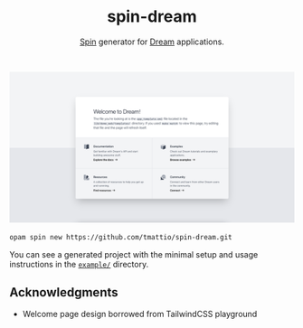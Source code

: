 <h1 align="center">spin-dream</h1>

<p align="center">
  <a href="https://github.com/tmattio/spin">Spin</a> generator for <a href="https://github.com/aantron/dream">Dream</a> applications.
</p>

<br>

<p align="center">
  <img src="https://raw.githubusercontent.com/ocaml-templates/spin-dream/main/demo.png" alt="Demo" />
</p>


```bash
opam spin new https://github.com/tmattio/spin-dream.git
```

You can see a generated project with the minimal setup and usage instructions
in the [`example/`](example/) directory.

## Acknowledgments

- Welcome page design borrowed from TailwindCSS playground
